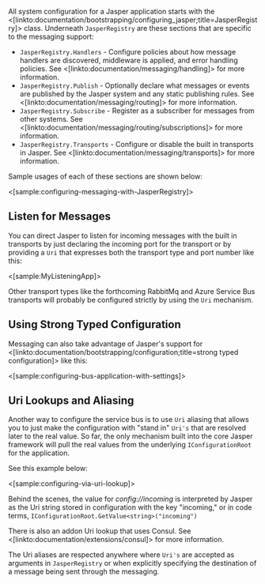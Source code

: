 <!--title:Configuring the Service Bus-->

All system configuration for a Jasper application starts with the <[linkto:documentation/bootstrapping/configuring_jasper;title=JasperRegistry]> class. Underneath `JasperRegistry` are these sections that are specific to the messaging support:

* `JasperRegistry.Handlers` - Configure policies about how message handlers are discovered, middleware is applied, and error handling policies. See <[linkto:documentation/messaging/handling]> for more information.
* `JasperRegistry.Publish` - Optionally declare what messages or events are published by the Jasper system and any static publishing rules. See <[linkto:documentation/messaging/routing]> for more information.
* `JasperRegistry.Subscribe` - Register as a subscriber for messages from other systems. See <[linkto:documentation/messaging/routing/subscriptions]> for more information.
* `JasperRegistry.Transports` - Configure or disable the built in transports in Jasper. See <[linkto:documentation/messaging/transports]> for more information.

Sample usages of each of these sections are shown below:

<[sample:configuring-messaging-with-JasperRegistry]>

## Listen for Messages

You can direct Jasper to listen for incoming messages with the built in transports by just declaring
the incoming port for the transport or by providing a `Uri` that expresses both the transport type and
port number like this:

<[sample:MyListeningApp]>

Other transport types like the forthcoming RabbitMq and Azure Service Bus transports will probably be configured strictly
by using the `Uri` mechanism.


## Using Strong Typed Configuration

Messaging can also take advantage of Jasper's support for <[linkto:documentation/bootstrapping/configuration;title=strong typed configuration]> like this:

<[sample:configuring-bus-application-with-settings]>


## Uri Lookups and Aliasing

Another way to configure the service bus is to use `Uri` aliasing that allows you to just make the configuration
with "stand in" `Uri's` that are resolved later to the real value. So far, the only mechanism built into the core
Jasper framework will pull the real values from the underlying `IConfigurationRoot` for the application.

See this example below:

<[sample:configuring-via-uri-lookup]>

Behind the scenes, the value for *config://incoming* is interpreted by Jasper as the Uri string stored in configuration with the key "incoming,"
or in code terms, `IConfigurationRoot.GetValue<string>("incoming")`

There is also an addon Uri lookup that uses Consul. See <[linkto:documentation/extensions/consul]> for more information.

The Uri aliases are respected anywhere where `Uri's` are accepted as arguments in `JasperRegistry` or when explicitly specifying the destination
of a message being sent through the messaging.



